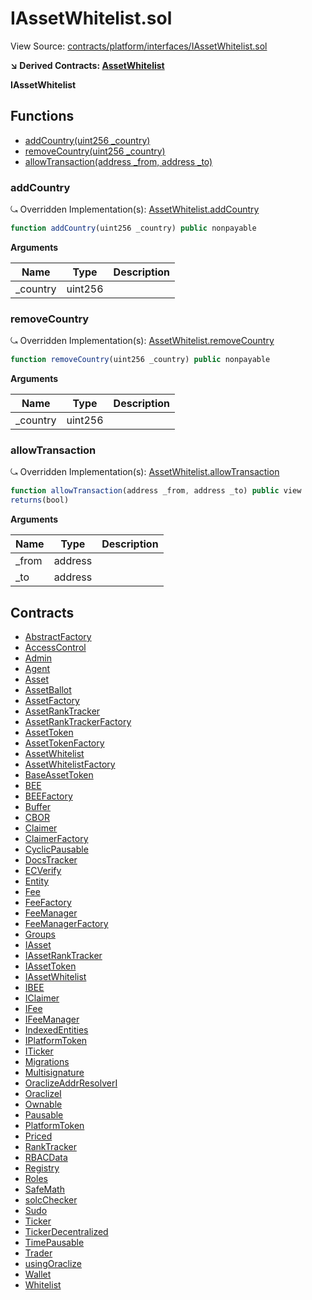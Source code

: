 # IAssetWhitelist.sol

View Source: [contracts/platform/interfaces/IAssetWhitelist.sol](../contracts/platform/interfaces/IAssetWhitelist.sol)

**↘ Derived Contracts: [AssetWhitelist](AssetWhitelist.md)**

**IAssetWhitelist**

## Functions

- [addCountry(uint256 _country)](#addcountry)
- [removeCountry(uint256 _country)](#removecountry)
- [allowTransaction(address _from, address _to)](#allowtransaction)

### addCountry

⤿ Overridden Implementation(s): [AssetWhitelist.addCountry](AssetWhitelist.md#addcountry)

```js
function addCountry(uint256 _country) public nonpayable
```

**Arguments**

| Name        | Type           | Description  |
| ------------- |------------- | -----|
| _country | uint256 |  | 

### removeCountry

⤿ Overridden Implementation(s): [AssetWhitelist.removeCountry](AssetWhitelist.md#removecountry)

```js
function removeCountry(uint256 _country) public nonpayable
```

**Arguments**

| Name        | Type           | Description  |
| ------------- |------------- | -----|
| _country | uint256 |  | 

### allowTransaction

⤿ Overridden Implementation(s): [AssetWhitelist.allowTransaction](AssetWhitelist.md#allowtransaction)

```js
function allowTransaction(address _from, address _to) public view
returns(bool)
```

**Arguments**

| Name        | Type           | Description  |
| ------------- |------------- | -----|
| _from | address |  | 
| _to | address |  | 

## Contracts

* [AbstractFactory](AbstractFactory.md)
* [AccessControl](AccessControl.md)
* [Admin](Admin.md)
* [Agent](Agent.md)
* [Asset](Asset.md)
* [AssetBallot](AssetBallot.md)
* [AssetFactory](AssetFactory.md)
* [AssetRankTracker](AssetRankTracker.md)
* [AssetRankTrackerFactory](AssetRankTrackerFactory.md)
* [AssetToken](AssetToken.md)
* [AssetTokenFactory](AssetTokenFactory.md)
* [AssetWhitelist](AssetWhitelist.md)
* [AssetWhitelistFactory](AssetWhitelistFactory.md)
* [BaseAssetToken](BaseAssetToken.md)
* [BEE](BEE.md)
* [BEEFactory](BEEFactory.md)
* [Buffer](Buffer.md)
* [CBOR](CBOR.md)
* [Claimer](Claimer.md)
* [ClaimerFactory](ClaimerFactory.md)
* [CyclicPausable](CyclicPausable.md)
* [DocsTracker](DocsTracker.md)
* [ECVerify](ECVerify.md)
* [Entity](Entity.md)
* [Fee](Fee.md)
* [FeeFactory](FeeFactory.md)
* [FeeManager](FeeManager.md)
* [FeeManagerFactory](FeeManagerFactory.md)
* [Groups](Groups.md)
* [IAsset](IAsset.md)
* [IAssetRankTracker](IAssetRankTracker.md)
* [IAssetToken](IAssetToken.md)
* [IAssetWhitelist](IAssetWhitelist.md)
* [IBEE](IBEE.md)
* [IClaimer](IClaimer.md)
* [IFee](IFee.md)
* [IFeeManager](IFeeManager.md)
* [IndexedEntities](IndexedEntities.md)
* [IPlatformToken](IPlatformToken.md)
* [ITicker](ITicker.md)
* [Migrations](Migrations.md)
* [Multisignature](Multisignature.md)
* [OraclizeAddrResolverI](OraclizeAddrResolverI.md)
* [OraclizeI](OraclizeI.md)
* [Ownable](Ownable.md)
* [Pausable](Pausable.md)
* [PlatformToken](PlatformToken.md)
* [Priced](Priced.md)
* [RankTracker](RankTracker.md)
* [RBACData](RBACData.md)
* [Registry](Registry.md)
* [Roles](Roles.md)
* [SafeMath](SafeMath.md)
* [solcChecker](solcChecker.md)
* [Sudo](Sudo.md)
* [Ticker](Ticker.md)
* [TickerDecentralized](TickerDecentralized.md)
* [TimePausable](TimePausable.md)
* [Trader](Trader.md)
* [usingOraclize](usingOraclize.md)
* [Wallet](Wallet.md)
* [Whitelist](Whitelist.md)
